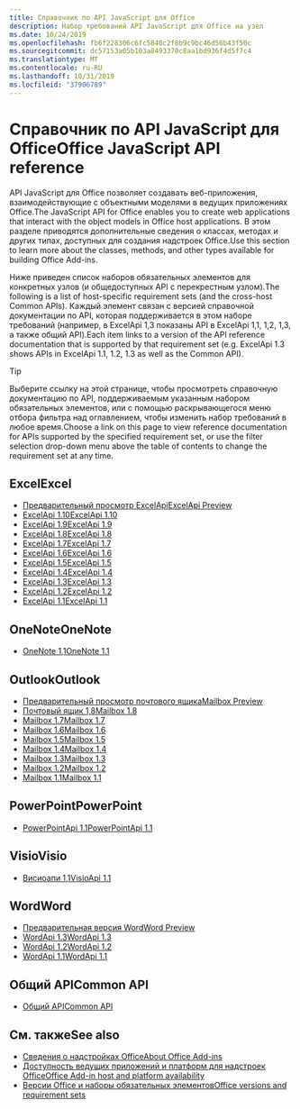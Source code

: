 ```yaml
---
title: Справочник по API JavaScript для Office
description: Набор требований API JavaScript для Office на узел
ms.date: 10/24/2019
ms.openlocfilehash: fb6f228306c6fc5840c2f8b9c9bc46d56b43f50c
ms.sourcegitcommit: dc57153a05b103a8493370c8aa1bd936f4d5f7c4
ms.translationtype: MT
ms.contentlocale: ru-RU
ms.lasthandoff: 10/31/2019
ms.locfileid: "37906789"
---
```

# <a name="office-javascript-api-reference"></a><span data-ttu-id="3f196-103">Справочник по API JavaScript для Office</span><span class="sxs-lookup"><span data-stu-id="3f196-103">Office JavaScript API reference</span></span>

<span data-ttu-id="3f196-104">API JavaScript для Office позволяет создавать веб-приложения, взаимодействующие с объектными моделями в ведущих приложениях Office.</span><span class="sxs-lookup"><span data-stu-id="3f196-104">The JavaScript API for Office enables you to create web applications that interact with the object models in Office host applications.</span></span> <span data-ttu-id="3f196-105">В этом разделе приводятся дополнительные сведения о классах, методах и других типах, доступных для создания надстроек Office.</span><span class="sxs-lookup"><span data-stu-id="3f196-105">Use this section to learn more about the classes, methods, and other types available for building Office Add-ins.</span></span>

<span data-ttu-id="3f196-106">Ниже приведен список наборов обязательных элементов для конкретных узлов (и общедоступных API с перекрестным узлом).</span><span class="sxs-lookup"><span data-stu-id="3f196-106">The following is a list of host-specific requirement sets (and the cross-host Common APIs).</span></span> <span data-ttu-id="3f196-107">Каждый элемент связан с версией справочной документации по API, которая поддерживается в этом наборе требований (например, в ExcelApi 1,3 показаны API в ExcelApi 1,1, 1,2, 1,3, а также общий API).</span><span class="sxs-lookup"><span data-stu-id="3f196-107">Each item links to a version of the API reference documentation that is supported by that requirement set (e.g. ExcelApi 1.3 shows APIs in ExcelApi 1.1, 1.2, 1.3 as well as the Common API).</span></span>

> [!TIP]
> <span data-ttu-id="3f196-108">Выберите ссылку на этой странице, чтобы просмотреть справочную документацию по API, поддерживаемым указанным набором обязательных элементов, или с помощью раскрывающегося меню отбора фильтра над оглавлением, чтобы изменить набор требований в любое время.</span><span class="sxs-lookup"><span data-stu-id="3f196-108">Choose a link on this page to view reference documentation for APIs supported by the specified requirement set, or use the filter selection drop-down menu above the table of contents to change the requirement set at any time.</span></span>

## <a name="excel"></a><span data-ttu-id="3f196-109">Excel</span><span class="sxs-lookup"><span data-stu-id="3f196-109">Excel</span></span>

- [<span data-ttu-id="3f196-110">Предварительный просмотр ExcelApi</span><span class="sxs-lookup"><span data-stu-id="3f196-110">ExcelApi Preview</span></span>](/javascript/api/excel?view=excel-js-preview)
- [<span data-ttu-id="3f196-111">ExcelApi 1.10</span><span class="sxs-lookup"><span data-stu-id="3f196-111">ExcelApi 1.10</span></span>](/javascript/api/excel?view=excel-js-1.10)
- [<span data-ttu-id="3f196-112">ExcelApi 1.9</span><span class="sxs-lookup"><span data-stu-id="3f196-112">ExcelApi 1.9</span></span>](/javascript/api/excel?view=excel-js-1.9)
- [<span data-ttu-id="3f196-113">ExcelApi 1.8</span><span class="sxs-lookup"><span data-stu-id="3f196-113">ExcelApi 1.8</span></span>](/javascript/api/excel?view=excel-js-1.8)
- [<span data-ttu-id="3f196-114">ExcelApi 1.7</span><span class="sxs-lookup"><span data-stu-id="3f196-114">ExcelApi 1.7</span></span>](/javascript/api/excel?view=excel-js-1.7)
- [<span data-ttu-id="3f196-115">ExcelApi 1.6</span><span class="sxs-lookup"><span data-stu-id="3f196-115">ExcelApi 1.6</span></span>](/javascript/api/excel?view=excel-js-1.6)
- [<span data-ttu-id="3f196-116">ExcelApi 1.5</span><span class="sxs-lookup"><span data-stu-id="3f196-116">ExcelApi 1.5</span></span>](/javascript/api/excel?view=excel-js-1.5)
- [<span data-ttu-id="3f196-117">ExcelApi 1.4</span><span class="sxs-lookup"><span data-stu-id="3f196-117">ExcelApi 1.4</span></span>](/javascript/api/excel?view=excel-js-1.4)
- [<span data-ttu-id="3f196-118">ExcelApi 1.3</span><span class="sxs-lookup"><span data-stu-id="3f196-118">ExcelApi 1.3</span></span>](/javascript/api/excel?view=excel-js-1.3)
- [<span data-ttu-id="3f196-119">ExcelApi 1.2</span><span class="sxs-lookup"><span data-stu-id="3f196-119">ExcelApi 1.2</span></span>](/javascript/api/excel?view=excel-js-1.2)
- [<span data-ttu-id="3f196-120">ExcelApi 1.1</span><span class="sxs-lookup"><span data-stu-id="3f196-120">ExcelApi 1.1</span></span>](/javascript/api/excel?view=excel-js-1.1)

## <a name="onenote"></a><span data-ttu-id="3f196-121">OneNote</span><span class="sxs-lookup"><span data-stu-id="3f196-121">OneNote</span></span>

- [<span data-ttu-id="3f196-122">OneNote 1,1</span><span class="sxs-lookup"><span data-stu-id="3f196-122">OneNote 1.1</span></span>](/javascript/api/onenote?view=onenote-js-1.1)

## <a name="outlook"></a><span data-ttu-id="3f196-123">Outlook</span><span class="sxs-lookup"><span data-stu-id="3f196-123">Outlook</span></span>

- [<span data-ttu-id="3f196-124">Предварительный просмотр почтового ящика</span><span class="sxs-lookup"><span data-stu-id="3f196-124">Mailbox Preview</span></span>](/javascript/api/outlook?view=outlook-js-preview)
- [<span data-ttu-id="3f196-125">Почтовый ящик 1,8</span><span class="sxs-lookup"><span data-stu-id="3f196-125">Mailbox 1.8</span></span>](/javascript/api/outlook?view=outlook-js-1.8)
- [<span data-ttu-id="3f196-126">Mailbox 1.7</span><span class="sxs-lookup"><span data-stu-id="3f196-126">Mailbox 1.7</span></span>](/javascript/api/outlook?view=outlook-js-1.7)
- [<span data-ttu-id="3f196-127">Mailbox 1.6</span><span class="sxs-lookup"><span data-stu-id="3f196-127">Mailbox 1.6</span></span>](/javascript/api/outlook?view=outlook-js-1.6)
- [<span data-ttu-id="3f196-128">Mailbox 1.5</span><span class="sxs-lookup"><span data-stu-id="3f196-128">Mailbox 1.5</span></span>](/javascript/api/outlook?view=outlook-js-1.5)
- [<span data-ttu-id="3f196-129">Mailbox 1.4</span><span class="sxs-lookup"><span data-stu-id="3f196-129">Mailbox 1.4</span></span>](/javascript/api/outlook?view=outlook-js-1.4)
- [<span data-ttu-id="3f196-130">Mailbox 1.3</span><span class="sxs-lookup"><span data-stu-id="3f196-130">Mailbox 1.3</span></span>](/javascript/api/outlook?view=outlook-js-1.3)
- [<span data-ttu-id="3f196-131">Mailbox 1.2</span><span class="sxs-lookup"><span data-stu-id="3f196-131">Mailbox 1.2</span></span>](/javascript/api/outlook?view=outlook-js-1.2)
- [<span data-ttu-id="3f196-132">Mailbox 1.1</span><span class="sxs-lookup"><span data-stu-id="3f196-132">Mailbox 1.1</span></span>](/javascript/api/outlook?view=outlook-js-1.1)

## <a name="powerpoint"></a><span data-ttu-id="3f196-133">PowerPoint</span><span class="sxs-lookup"><span data-stu-id="3f196-133">PowerPoint</span></span>

- [<span data-ttu-id="3f196-134">PowerPointApi 1.1</span><span class="sxs-lookup"><span data-stu-id="3f196-134">PowerPointApi 1.1</span></span>](/javascript/api/powerpoint?view=powerpoint-js-1.1)

## <a name="visio"></a><span data-ttu-id="3f196-135">Visio</span><span class="sxs-lookup"><span data-stu-id="3f196-135">Visio</span></span>

- [<span data-ttu-id="3f196-136">Висиоапи 1,1</span><span class="sxs-lookup"><span data-stu-id="3f196-136">VisioApi 1.1</span></span>](/javascript/api/visio?view=visio-js-1.1)

## <a name="word"></a><span data-ttu-id="3f196-137">Word</span><span class="sxs-lookup"><span data-stu-id="3f196-137">Word</span></span>

- [<span data-ttu-id="3f196-138">Предварительная версия Word</span><span class="sxs-lookup"><span data-stu-id="3f196-138">Word Preview</span></span>](/javascript/api/word?view=word-js-preview)
- [<span data-ttu-id="3f196-139">WordApi 1.3</span><span class="sxs-lookup"><span data-stu-id="3f196-139">WordApi 1.3</span></span>](/javascript/api/word?view=word-js-1.3)
- [<span data-ttu-id="3f196-140">WordApi 1.2</span><span class="sxs-lookup"><span data-stu-id="3f196-140">WordApi 1.2</span></span>](/javascript/api/word?view=word-js-1.2)
- [<span data-ttu-id="3f196-141">WordApi 1.1</span><span class="sxs-lookup"><span data-stu-id="3f196-141">WordApi 1.1</span></span>](/javascript/api/word?view=word-js-1.1)

## <a name="common-api"></a><span data-ttu-id="3f196-142">Общий API</span><span class="sxs-lookup"><span data-stu-id="3f196-142">Common API</span></span>

- [<span data-ttu-id="3f196-143">Общий API</span><span class="sxs-lookup"><span data-stu-id="3f196-143">Common API</span></span>](/javascript/api/office?view=common-js)

## <a name="see-also"></a><span data-ttu-id="3f196-144">См. также</span><span class="sxs-lookup"><span data-stu-id="3f196-144">See also</span></span>

- [<span data-ttu-id="3f196-145">Сведения о надстройках Office</span><span class="sxs-lookup"><span data-stu-id="3f196-145">About Office Add-ins</span></span>](/office/dev/add-ins/overview)
- [<span data-ttu-id="3f196-146">Доступность ведущих приложений и платформ для надстроек Office</span><span class="sxs-lookup"><span data-stu-id="3f196-146">Office Add-in host and platform availability</span></span>](/office/dev/add-ins/overview/office-add-in-availability)
- [<span data-ttu-id="3f196-147">Версии Office и наборы обязательных элементов</span><span class="sxs-lookup"><span data-stu-id="3f196-147">Office versions and requirement sets</span></span>](/office/dev/add-ins/develop/office-versions-and-requirement-sets)
